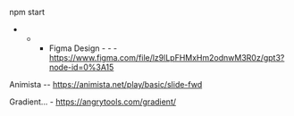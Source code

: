 npm start

- - - Figma Design - - -
https://www.figma.com/file/lz9lLpFHMxHm2odnwM3R0z/gpt3?node-id=0%3A15

Animista -- https://animista.net/play/basic/slide-fwd

Gradient... - https://angrytools.com/gradient/